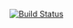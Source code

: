 [![Build Status](https://cloud.drone.io/api/badges/hisopfun/Broadcast_Aio/status.svg?ref=refs/heads/master)](https://cloud.drone.io/hisopfun/Broadcast_Aio)


